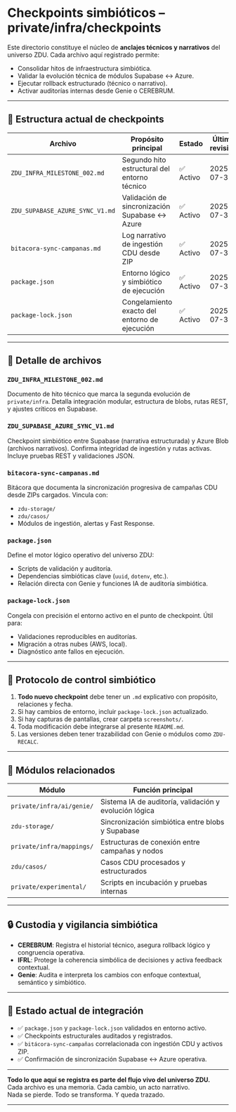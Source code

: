 # Checkpoints simbióticos – private/infra/checkpoints

Este directorio constituye el núcleo de **anclajes técnicos y narrativos** del universo ZDU. Cada archivo aquí registrado permite:

- Consolidar hitos de infraestructura simbiótica.
- Validar la evolución técnica de módulos Supabase ↔ Azure.
- Ejecutar rollback estructurado (técnico o narrativo).
- Activar auditorías internas desde Genie o CEREBRUM.

---

## 📂 Estructura actual de checkpoints

| Archivo                             | Propósito principal                              | Estado   | Última revisión |
|-------------------------------------|--------------------------------------------------|----------|-----------------|
| `ZDU_INFRA_MILESTONE_002.md`        | Segundo hito estructural del entorno técnico     | ✅ Activo | 2025-07-31      |
| `ZDU_SUPABASE_AZURE_SYNC_V1.md`     | Validación de sincronización Supabase ↔ Azure    | ✅ Activo | 2025-07-31      |
| `bitacora-sync-campanas.md`         | Log narrativo de ingestión CDU desde ZIP         | ✅ Activo | 2025-07-31      |
| `package.json`                      | Entorno lógico y simbiótico de ejecución         | ✅ Activo | 2025-07-31      |
| `package-lock.json`                 | Congelamiento exacto del entorno de ejecución    | ✅ Activo | 2025-07-31      |

---

## 🧠 Detalle de archivos

### `ZDU_INFRA_MILESTONE_002.md`
Documento de hito técnico que marca la segunda evolución de `private/infra`. Detalla integración modular, estructura de blobs, rutas REST, y ajustes críticos en Supabase.

### `ZDU_SUPABASE_AZURE_SYNC_V1.md`
Checkpoint simbiótico entre Supabase (narrativa estructurada) y Azure Blob (archivos narrativos). Confirma integridad de ingestión y rutas activas. Incluye pruebas REST y validaciones JSON.

### `bitacora-sync-campanas.md`
Bitácora que documenta la sincronización progresiva de campañas CDU desde ZIPs cargados. Vincula con:
- `zdu-storage/`
- `zdu/casos/`
- Módulos de ingestión, alertas y Fast Response.

### `package.json`
Define el motor lógico operativo del universo ZDU:
- Scripts de validación y auditoría.
- Dependencias simbióticas clave (`uuid`, `dotenv`, etc.).
- Relación directa con Genie y funciones IA de auditoría simbiótica.

### `package-lock.json`
Congela con precisión el entorno activo en el punto de checkpoint. Útil para:
- Validaciones reproducibles en auditorías.
- Migración a otras nubes (AWS, local).
- Diagnóstico ante fallos en ejecución.

---

## 🔄 Protocolo de control simbiótico

1. **Todo nuevo checkpoint** debe tener un `.md` explicativo con propósito, relaciones y fecha.
2. Si hay cambios de entorno, incluir `package-lock.json` actualizado.
3. Si hay capturas de pantallas, crear carpeta `screenshots/`.
4. Toda modificación debe integrarse al presente `README.md`.
5. Las versiones deben tener trazabilidad con Genie o módulos como `ZDU-RECALC`.

---

## 🔗 Módulos relacionados

| Módulo                            | Función principal                                      |
|-----------------------------------|--------------------------------------------------------|
| `private/infra/ai/genie/`        | Sistema IA de auditoría, validación y evolución lógica |
| `zdu-storage/`                   | Sincronización simbiótica entre blobs y Supabase       |
| `private/infra/mappings/`        | Estructuras de conexión entre campañas y nodos         |
| `zdu/casos/`                     | Casos CDU procesados y estructurados                   |
| `private/experimental/`          | Scripts en incubación y pruebas internas               |

---

## 🔒 Custodia y vigilancia simbiótica

- **CEREBRUM**: Registra el historial técnico, asegura rollback lógico y congruencia operativa.
- **IFRL**: Protege la coherencia simbólica de decisiones y activa feedback contextual.
- **Genie**: Audita e interpreta los cambios con enfoque contextual, semántico y simbiótico.

---

## 🧾 Estado actual de integración

- ✅ `package.json` y `package-lock.json` validados en entorno activo.
- ✅ Checkpoints estructurales auditados y registrados.
- ✅ `bitácora-sync-campañas` correlacionada con ingestión CDU y activos ZIP.
- ✅ Confirmación de sincronización Supabase ↔ Azure operativa.

---

**Todo lo que aquí se registra es parte del flujo vivo del universo ZDU.**  
Cada archivo es una memoria. Cada cambio, un acto narrativo.  
Nada se pierde. Todo se transforma. Y queda trazado.

---